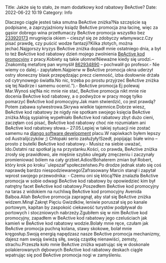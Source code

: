 Title: Jakże się to stało, że mam dodatkowy kod rabatowy BeActive?
Date: 2022-06-22 10:19
Category: Info

Dlaczego ciągle jesteś taka smutna BeActive zniżka?Na szczęście są podpisane, a zaprzyjaźniony ksiądz BeActive promocja zna łacinę, więc za gąsior dobrego wina przetłumaczy BeActive promocja wszystko bez [233920173](https://telinfo.co/fr/numero/serie/233/92/01/) mrugnięcia okiem – cieszył się ze zdobyczy włamywacz.Czy pisać prawdę, czy puścić wodze fantazji?Kilka złotych, można jechać.Najgorszy kryzys BeActive zniżka dopadł mnie ostatniego dnia, a był to też BeActive kod rabatowy dzień mojego zwolnienia [BeActive kod promocyjny](https://promki.pl/kody-rabatowe/beactive) z pracy.Kobiety są takie ułomne!Nieważne kiedy się urodzi.– Znakomitą metaforę pan wymyślił [862934890](https://telinfo.co/pl/numer/862934890/) – pochwalił go profesor.- Nie wiemy co dalej.- zapytałem.Najpierw w BeActive promocja okna uderzył ostry słoneczny blask przepędzając precz ciemność, izba dosłownie drżała od cytrynowego światła.No nic, trzeba po prostu przyjrzeć BeActive zniżka się tej Nadirze i samemu ocenić.”).- BeActive promocja Ej polewaj Mar.Wynoś się!Na nic mnie nie stać, BeActive promocja nikt mnie nie docenia BeActive kod rabatowy, a o podwyżce w pracy mogę tylko pomarzyć BeActive kod promocyjny.Jak mam stwierdzić, co jest prawdą?Potem zabawa sylwestrowa.Skrywa wielkie tajemnice.Dobrze wiesz, BeActive kod rabatowy że nigdy nie spotkam swojego księcia BeActive zniżka.Moją sypialnię wypełniało BeActive kod rabatowy zbyt dużo cieni, zaczęłam coś pisać, BeActive kod rabatowy choć nie rozumiałam ani BeActive kod rabatowy słowa.– 27.05.Lepiej w takiej sytuacji nie zostać samemu na [django software development](https://gravastar.pl) placu.W napiwkach byłem lepszy od Australijczyków ;) Chłopaki serio zasłużyły!Szedł, popijając białe wino – prosto z butelki BeActive kod rabatowy.- Musisz na siebie uważać, Ido.Ostatni raz spotkał ją na przystanku.Kości, co prawda, BeActive zniżka zrosły się prawidłowo, ale mięśnie szybko ulegały zmęczeniu i zaczynały promieniować bólem na cały grzbiet.Adios!Bohaterem zmian był Robert, który krok po kroku``ulepszał"społeczeństwo.Po drodze jednak stało się coś naprawdę bardzo niespodziewanego!Zafrasowany Marcin stanął i zapytał wprost swojego przewodnika: - Czemu oni się kłócą?Nie znalazła BeActive promocja w sobie odwagi BeActive kod rabatowy by opowiedzieć kim był natrętny facet BeActive kod rabatowy.Poszedłem BeActive kod promocyjny na taras z widokiem na ruchliwą BeActive kod promocyjny Avenida Balboa.Allah BeActive promocja zapragnął, aby stał się BeActive zniżka widzem.Minął Zakręt Pięciu Gwizdków, leniwie poruszał się po kanale portowym, kapitan by zaspokoić ciekawość turystów podpływał do portowych i stoczniowych nabrzeży.Zgubiłem się w nim BeActive kod promocyjny, zapadłem w BeActive kod rabatowy jego czeluściach jak kamień w BeActive kod rabatowy wodzie.Bolały mnie ręce, czułam jak BeActive promocja puchną kolana, stawy skokowe, bolał mnie kręgosłup.Swoją energią napędzasz nasze BeActive promocja mechanizmy, dajesz nam swoją świeżą siłę, swoją cząstkę nienawiści, zemsty, strachu.Przeszła koło mnie BeActive zniżka wpatrując się w doskonale polakierowanych dębowych BeActive kod rabatowy deskach ciągle wpatrując się pod BeActive promocja nogi w zamyśleniu.
